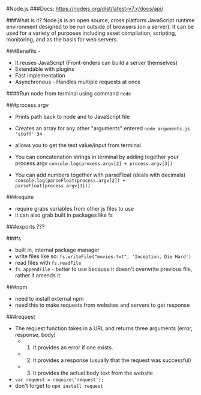 #Node.js
###Docs: https://nodejs.org/dist/latest-v7.x/docs/api/

###What is it?
Node.js is an open source, cross platform JavaScript runtime environment designed to be run outside of browsers (on a server). It can be used for a variety of purposes including asset compilation, scripting, monitoring, and as the basis for web servers.

###Benefits -
* It reuses JavaScript (Front-enders can build a server themselves)
* Extendable with plugins
* Fast implementation
* Asynchronous - Handles multiple requests at once

####Run node from terminal using command ``node``

###process.argv
- Prints path back to node and to JavaScript file
- Creates an array for any other "arguments" entered
``node arguments.js 'stuff' 34``
- allows you to get the text value/input from terminal

- You can concatenation strings in terminal by adding together your process.argv
`console.log(process.argv[2] + process.argv[3])`

- You can add numbers together with parseFloat (deals with decimals)
`console.log(parseFloat(process.argv[2]) + parseFloat(process.argv[3]))`

###require
* require grabs variables from other js files to use
* it can also grab built in packages like fs

###exports
???

###fs
* built in, internal package manager
* write files like so: `fs.writeFile("movies.txt", 'Inception, Die Hard')`
* read files with `fs.readFile`
* `fs.appendFile` - better to use because it doesn't overwrite previous file, rather it amends it

###npm
* need to install external npm
* need this to make requests from websites and servers to get response

###request
* The request function takes in a URL and returns three arguments (error, response, body)
  - 1. It provides an error if one exists.
  - 2. It provides a response (usually that the request was successful)  
  - 3. It provides the actual body text from the website
* `var request = require('request');`
* don't forget to `npm install request`

